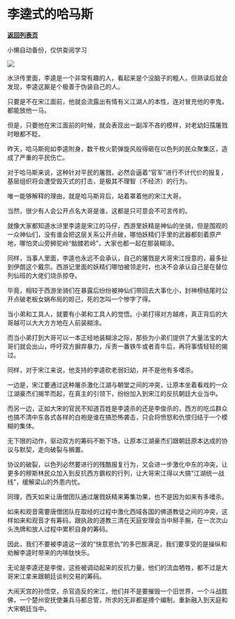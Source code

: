 # 李逵式的哈马斯

[**返回列表页**](/gzh/政事堂2019)

小懒自动备份，仅供查阅学习

  

![](https://mmbiz.qpic.cn/mmbiz_png/rxhS23yu8cNEHAXl386ownoVib3ftibhtdJHQBE7ebic5xOedX1IC8eNgVZ4cic4gM0ab7wXGS1yeZVc7eY29ejRFg/640?wx_fmt=png)

水浒传里面，李逵是一个非常有趣的人，看起来是个没脑子的粗人，但熟读后就会发现，李逵这厮是个极善于伪装自己的人。  

只要是不在宋江面前，他就会流露出有情有义江湖人的本性，连对冒充他的李鬼，都能放他一马。

但是，只要他在宋江面前的时候，就会表现出一副浑不吝的模样，对老幼妇孺屠戮时眼都不眨。

昨天，哈马斯宛如李逵附身，数千枚火箭弹旋风般得砸在以色列的民众聚集区，造成了严重的平民伤亡。

对于哈马斯来说，这种针对平民的屠戮，必然会逼着“官军”进行不计代价的报复，基层组织将会遭受毁灭式的打击，是极其不理智（不经济）的行为。

唯一能够解释的理由，就是哈马斯背后，站着罩着他的宋江大哥。

当然，很少有人会公开点名大哥是谁，这都是只可意会不可言传的。

就像大家都知道水浒里李逵是宋江的马仔，西游里妖精是神仙的坐骑，但是围观的一众神仙们，没有谁会把这层关系公开点破，哪怕妖精们手里的武器都刻着原产地，哪怕灵山旁狮驼岭“骷髅若岭”，大家也都一起在那装糊涂。

同样，当事人里面，李逵也永远不会承认，自己的屠戮是大哥宋江授意的，最多扯到伊朗这个戴宗。西游记里面的妖精们哪怕被领走时，也决不会承认自己是在替位列仙班的大佬们烧杀掠夺。

毕竟，相较于西游坐骑们在暴露后纷纷被神仙们带回去大事化小，封神榜结尾时公开点破老板女娲布局的妲己，死的怎叫一个惨字了得。

当小弟和工具人，就要有小弟和工具人的觉悟。小弟打得对方越疼，真正背后的大哥越可以大大方方地在人前装糊涂。

而当小弟打到大哥可以一本正经地装糊涂之际，那些为小弟们提供了大量法宝的大哥们就会出山，呼吁双方摒弃暴力，斥责一番铁牛或者青牛后，再将事情轻轻的揭过。

同样，对于宋江来说，他支持的李逵砍老弱妇幼，并不是他有多嗜杀。

一边是，宋江要通过这种屠杀激化江湖与朝堂之间的冲突，让原本坐着看戏的一众江湖豪杰们揭竿而起，在真主的引领下，纷纷加入到宋江的反抗朝廷大业当中。

而另一边，正如大宋的官民不知道百姓是李逵杀的还是李俊杀的，西方的吃瓜群众也搞不清中东各式各样的白袍是谁在搞恐怖袭击，只会将愤怒和仇恨归结于一个模糊的集体。

无下限的动作，驱动双方的筹码不断下场，让原本江湖豪杰们跟朝廷原本达成的协议与默契，走向破裂与搁置。

协议的破裂，以色列必然要进行的残酷报复行为，又会进一步激化中东的冲突，让更多的穆斯林民众加入到反抗西方霸权的行列，让大哥宋江得以大搞“江湖统一战线”，缓解梁山的外患内忧。

同理，西天如来让唐僧团队通过屠戮妖精来筹集功果，也不是因为如来有多嗜杀。

如来和观音需要唐僧团队在取经的过程中激化西域各国的佛道教徒之间的冲突，这样如来和观音才有筹码，跟执政的道教三清在天庭安理会当中掰手腕，在一次次山头洗牌和放人过程中累积自身的筹码。

因此，我们不要被李逵这一波的“快意恩仇”的多巴胺满足，我们要享受的是操纵和劝解李逵时带来的内啡肽快乐。

无论是李逵还是李俊，这些被调动起来的反抗力量，他们的流血牺牲，都不过是大哥宋江拿来跟朝廷谈判交易的筹码。

大闹天宫的孙悟空，杀官造反的宋江，他们并不是要摧毁一个旧世界，一个斗战胜佛，一个楚州安抚使兼兵马都总管，所求的无非都是搏个编制，重新融入到天庭和大宋朝廷当中。

